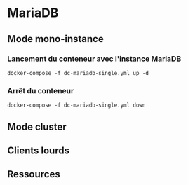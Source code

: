 # MariaDB

## Mode mono-instance 

### Lancement du conteneur avec l'instance MariaDB

```
docker-compose -f dc-mariadb-single.yml up -d
```

### Arrêt du conteneur

```
docker-compose -f dc-mariadb-single.yml down
```

## Mode cluster


## Clients lourds


## Ressources
